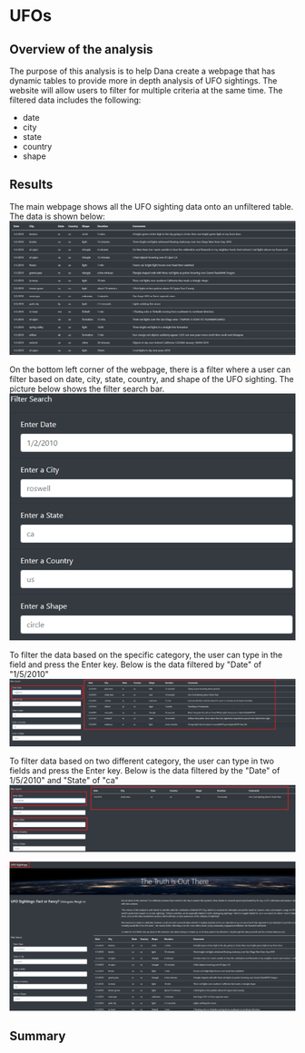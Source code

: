 # UFOs

## Overview of the analysis
The purpose of this analysis is to help Dana create a webpage that has dynamic tables to provide more in depth analysis of UFO sightings. The website will allow users to filter for multiple criteria at the same time. The filtered data includes the following:

- date
- city
- state
- country 
- shape

## Results
The main webpage shows all the UFO sighting data onto an unfiltered table. The data is shown below:
![](Resources/Unfiltered_Data_Table.PNG)

On the bottom left corner of the webpage, there is a filter where a user can filter based on date, city, state, country, and shape of the UFO sighting. The picture below shows the filter search bar.
![](Resources/Filter_Search_Bar.PNG)

To filter the data based on the specific category, the user can type in the field and press the Enter key. Below is the data filtered by "Date" of "1/5/2010"
![](Resources/Filter_by_Date.PNG)

To filter data based on two different category, the user can type in two fields and press the Enter key. Below is the data filtered by the "Date" of 1/5/2010" and "State" of "ca"
![](Resources/Filter_by_Date_and_State.PNG)

![](Resources/Restart_Filter.PNG)

## Summary

